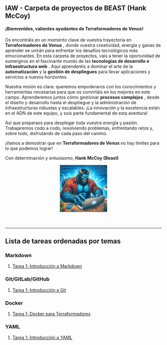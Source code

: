 ## IAW - Carpeta de proyectos de BEAST (Hank McCoy)

#### ¡Bienvenidos, valientes ayudantes de Terraformadores de Venus!

Os encontráis en un momento clave de vuestra trayectoria en  **Terraformadores de Venus** , donde vuestra creatividad, energía y ganas de aprender se unirán para enfrentar los desafíos tecnológicos más emocionantes. En esta carpeta de proyectos, vais a tener la oportunidad de sumergiros en el fascinante mundo de las  **tecnologías de desarrollo e infraestructura web** . Aquí aprenderéis a dominar el arte de la **automatización** y la **gestión de despliegues** para llevar aplicaciones y servicios a nuevos horizontes.


Nuestra misión es clara: queremos empoderaros con los conocimientos y herramientas necesarias para que os convirtáis en los mejores en este campo. Aprenderemos juntos cómo gestionar  **procesos complejos** , desde el diseño y desarrollo hasta el despliegue y la administración de infraestructuras robustas y escalables. ¡La innovación y la excelencia están en el ADN de este equipo, y sois parte fundamental de esta aventura!


Así que preparaos para desplegar toda vuestra energía y pasión. Trabajaremos codo a codo, resolviendo problemas, enfrentando retos y, sobre todo, disfrutando de cada paso del camino.


¡Vamos a demostrar que en **Terraformadores de Venus** no hay límites para lo que podemos lograr!


Con determinación y entusiasmo,
**Hank McCoy (Beast)**

<center>
<img src="./img/beast.jpg" alt="Beast" width="30%"/>
</center>

<br>
<br>

---
## Lista de tareas ordenadas por temas
### Markdown
1. [Tarea 1:  Introducción a Markdown](./Markdown/Tarea1.md)




### Git/GitLab/GitHub
1. [Tarea 1: Introducción a Git](./Git/Tarea1.md)

<!--
2. [Tarea 2: Trabajando con Ramas](./Git/Tarea2.md)

-->

### Docker
1. [Tarea 1: Docker para Terraformadores](./Docker/Tarea1Docker.md)




### YAML
1. [Tarea 1: Introducción a YAML](./YAML/Tarea1YAML.md)

<!--

2. [Tarea 2: Trabajando con YAML en Python](./YAML/Tarea2YAML.md)

### LAMP
1. [Tarea 1: Instalación y configuración LAMP](./UD2/Tarea1LAMP.md)

### PHP
1. [Tarea 1: Formulario Rendimiento Terraformadores](./PHP/NotaMedia/Tarea1.md)
2. [Tarea 2: CRUD](./PHP/CRUD/TareaCRUD.md)

-->
